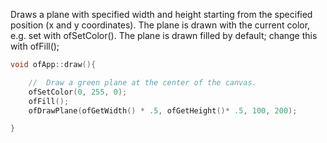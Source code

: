 Draws a plane with specified width and height starting from the specified position (x and y coordinates). The plane is drawn with the current color, e.g. set with ofSetColor(). The plane is drawn filled by default; change this with ofFill(); 

```cpp
void ofApp::draw(){

    //  Draw a green plane at the center of the canvas.
    ofSetColor(0, 255, 0);
    ofFill();
    ofDrawPlane(ofGetWidth() * .5, ofGetHeight()* .5, 100, 200);

}

```
